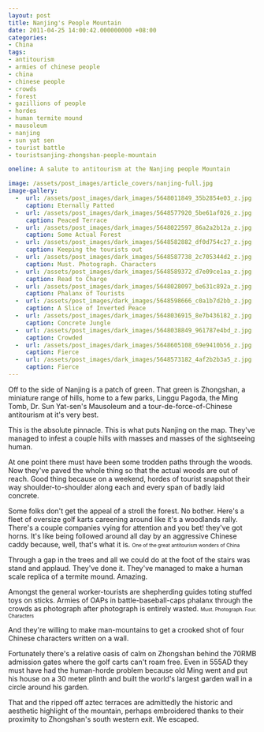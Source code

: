 ```yaml
---
layout: post
title: Nanjing's People Mountain
date: 2011-04-25 14:00:42.000000000 +08:00
categories:
- China
tags:
- antitourism
- armies of chinese people
- china
- chinese people
- crowds
- forest
- gazillions of people
- hordes
- human termite mound
- mausoleum
- nanjing
- sun yat sen
- tourist battle
- touristsanjing-zhongshan-people-mountain

oneline: A salute to antitourism at the Nanjing people Mountain

image: /assets/post_images/article_covers/nanjing-full.jpg
image-gallery:
  -  url: /assets/post_images/dark_images/5648011849_35b2854e03_z.jpg
     caption: Eternally Patted
  -  url: /assets/post_images/dark_images/5648577920_5be61af026_z.jpg
     caption: Peaced Terrace
  -  url: /assets/post_images/dark_images/5648022597_86a2a2b12a_z.jpg
     caption: Some Actual Forest
  -  url: /assets/post_images/dark_images/5648582882_df0d754c27_z.jpg
     caption: Keeping the tourists out
  -  url: /assets/post_images/dark_images/5648587738_2c705344d2_z.jpg
     caption: Must. Photograph. Characters
  -  url: /assets/post_images/dark_images/5648589372_d7e09ce1aa_z.jpg
     caption: Read to Charge
  -  url: /assets/post_images/dark_images/5648028097_be631c892a_z.jpg
     caption: Phalanx of Tourists
  -  url: /assets/post_images/dark_images/5648598666_c0a1b7d2bb_z.jpg
     caption: A Slice of Inverted Peace
  -  url: /assets/post_images/dark_images/5648036915_8e7b436182_z.jpg
     caption: Concrete Jungle
  -  url: /assets/post_images/dark_images/5648038849_961787e4bd_z.jpg
     caption: Crowded
  -  url: /assets/post_images/dark_images/5648605108_69e9410b56_z.jpg
     caption: Fierce
  -  url: /assets/post_images/dark_images/5648573182_4af2b2b3a5_z.jpg
     caption: Fierce
---
```

Off to the side of Nanjing is a patch of green. That green is Zhongshan, a miniature range of hills, home to a few parks, Linggu Pagoda, the Ming Tomb, Dr. Sun Yat-sen's Mausoleum and a tour-de-force-of-Chinese antitourism at it's very best.

This is the absolute pinnacle. This is what puts Nanjing on the map. They've managed to infest a couple hills with masses and masses of  the sightseeing human.

At one point there must have been some trodden paths through the woods. Now they've paved the whole thing so that the actual woods are out of reach. Good thing because on a weekend, hordes of tourist snapshot their way shoulder-to-shoulder along each and every span of badly laid concrete.

Some folks don't get the appeal of a stroll the forest. No bother. Here's a fleet of oversize golf karts careening around like it's a woodlands rally. There's a couple companies vying for attention and you bet! they've got horns. It's like being followed around all day by an aggressive Chinese caddy because, well, that's what it is.
<font size="-3">One of the great antitourism wonders of China</font>

Through a gap in the trees and all we could do at the foot of the stairs was stand and applaud. They've done it. They've managed to make a human scale replica of a termite mound. Amazing.

Amongst the general worker-tourists are shepherding guides toting stuffed toys on sticks. Armies of OAPs in battle-baseball-caps phalanx through the crowds as photograph after photograph is entirely wasted.
<font size="-3">Must. Photograph. Four. Characters</font>

And they're willing to make man-mountains to get a crooked shot of four Chinese characters written on a wall.

Fortunately there's a relative oasis of calm on Zhongshan behind the 70RMB admission gates where the golf carts can't roam free. Even in 555AD they must have had the human-horde problem because old Ming went and put his house on a 30 meter plinth and built the world's largest garden wall in a circle around his garden.

That and the ripped off aztec terraces are admittedly the historic and aesthetic highlight of the mountain, perhaps embroidered thanks to their proximity to Zhongshan's south western exit. We escaped.

